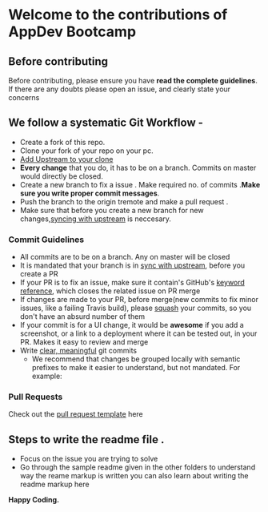 # Welcome to the contributions of AppDev Bootcamp

## Before contributing

Before contributing, please ensure you have **read the complete guidelines**. If there are any doubts please open an issue, and clearly state your concerns


## We follow a systematic Git Workflow -

- Create a fork of this repo.
- Clone your fork of your repo on your pc.
- [Add Upstream to your clone](https://help.github.com/en/github/collaborating-with-issues-and-pull-requests/configuring-a-remote-for-a-fork)
- **Every change** that you do, it has to be on a branch. Commits on master would directly be closed.
- Create a new branch to fix a issue . Make required no. of commits .**Make sure you write proper commit messages**.
- Push the branch to the origin tremote and make a pull request .
- Make sure that before you create a new branch for new changes,[syncing with upstream](https://help.github.com/en/github/collaborating-with-issues-and-pull-requests/syncing-a-fork) is neccesary.

### Commit Guidelines

- All commits are to be on a branch. Any on master will be closed
- It is mandated that your branch is in [sync with upstream](https://help.github.com/en/github/collaborating-with-issues-and-pull-requests/syncing-a-fork), before you create a PR
- If your PR is to fix an issue, make sure it contain's GitHub's [keyword reference](https://github.com/blog/1506-closing-issues-via-pull-requests), which closes the related issue on PR merge
- If changes are made to your PR, before merge(new commits to fix minor issues, like a failing Travis build), please [squash](https://davidwalsh.name/squash-commits-git) your commits, so you don't have an absurd number of them
- If your commit is for a UI change, it would be **awesome** if you add a screenshot, or a link to a deployment where it can be tested out, in your PR. Makes it easy to review and merge
- Write [clear, meaningful](http://chris.beams.io/posts/git-commit/) git commits
  - We recommend that changes be grouped locally with semantic prefixes to make it easier to understand, but not mandated. For example:


### Pull Requests

Check out the [pull request template](.github/pull_request_template.md) here


## Steps to write the readme file . 

- Focus on the issue you are trying to solve
- Go through the sample readme given in the other folders to understand way the reame markup is written you can also learn about writing the readme markup here 

**Happy Coding.**